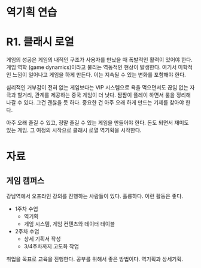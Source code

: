 # 역기획 연습 



#  R1. 클래시 로열 

게임의 성공은 게임의 내적인 구조가 사용자를 만났을 때 폭발적인 활력이 있어야 한다. 게임 역학 (game dynamics)이라고 불리는 역동적인 현상이 발생한다. 여기서 미학적인 느낌이 일어나고 게임을 하게 만든다. 이는 지속될 수 있는 변화를 포함해야 한다. 

심리적인 거부감이 전혀 없는 게임보다는 VIP 시스템으로 욕을 먹으면서도 끊임 없는 자극과 할거리, 관계를 제공하는 중국 게임이 더 낫다. 짬짬이 플레이 하면서 룰을 정리해 나갈 수 있다. 그건 괜찮을 듯 하다. 중요한 건 아주 오래 하게 만드는 기제를 찾아야 한다. 

아주 오래 즐길 수 있고, 정말 즐길 수 있는 게임을 만들어야 한다. 돈도 되면서 재미도 있는 게임. 그 여정의 시작으로 클래시 로열 역기획을 시작한다. 



# 자료 

## 게임 캠퍼스 

강남역에서 오프라인 강의를 진행하는 사람들이 있다. 훌륭하다. 이런 활동은 좋다. 

- 1주차 수업 
  - 역기획 
  - 게임 시스템, 게임 컨텐츠와 데이터 테이블 
- 2주차 수업 
  - 상세 기획서 작성 
  - 3/4주차까지 고도화 작업 

취업을 목표로 교육을 진행한다. 공부를 위해서 좋은 방법이다. 역기획과 상세기획. 







